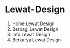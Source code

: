 # Lewat-Design

<ol>
  <li>Home Lewat Design</li>
  <li>Berbagi Lewat Design</li>
  <li>Info Lewat Design</li>
  <li>Berkarya Lewat Design</li>
</ol>
  
